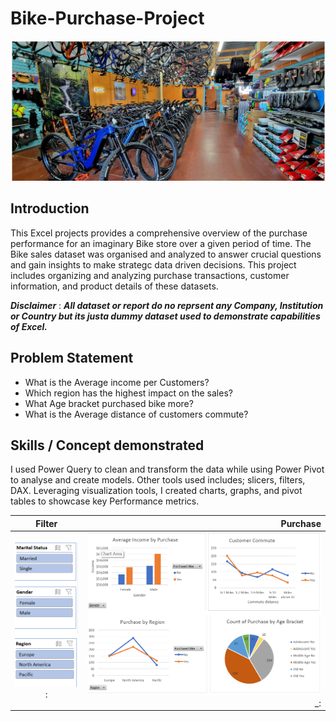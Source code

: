 # Bike-Purchase-Project

![](Intro_bike.png)

## Introduction

This Excel projects provides a comprehensive overview of the purchase performance for an imaginary Bike store over a given period of time. The Bike sales dataset was organised and analyzed to answer crucial questions and gain insights to make strategc data driven decisions. This project includes organizing and analyzing purchase transactions, customer information, and product details of these datasets.

*__Disclaimer__* : **_All dataset or report do no reprsent any Company, Institution or Country but its justa dummy dataset used to demonstrate capabilities of Excel._**

## Problem Statement
- What is the Average income per Customers?
- Which region has the highest impact on the sales?
- What Age bracket purchased bike more?
- What is the Average distance of customers commute?

## Skills / Concept demonstrated
I used Power Query to clean and transform the data while using Power Pivot to analyse and create models. Other tools used includes; slicers, filters, DAX. Leveraging visualization tools, I created charts, graphs, and pivot tables to showcase key Performance metrics.

Filter                     |  Purchase
:------------------------: |  ----------------------------:
![](Slicer.filter.png)   : | ![](Bike.Purchase.png) _:
